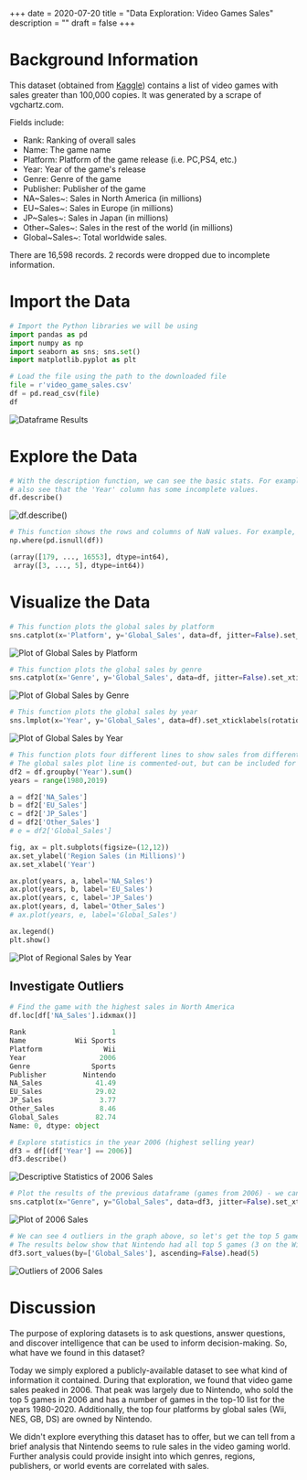 +++
date = 2020-07-20
title = "Data Exploration: Video Games Sales"
description = ""
draft = false
+++

# Background Information

This dataset (obtained from
[Kaggle](https://www.kaggle.com/gregorut/videogamesales/data)) contains
a list of video games with sales greater than 100,000 copies. It was
generated by a scrape of vgchartz.com.

Fields include:

-   Rank: Ranking of overall sales
-   Name: The game name
-   Platform: Platform of the game release (i.e. PC,PS4, etc.)
-   Year: Year of the game\'s release
-   Genre: Genre of the game
-   Publisher: Publisher of the game
-   NA~Sales~: Sales in North America (in millions)
-   EU~Sales~: Sales in Europe (in millions)
-   JP~Sales~: Sales in Japan (in millions)
-   Other~Sales~: Sales in the rest of the world (in millions)
-   Global~Sales~: Total worldwide sales.

There are 16,598 records. 2 records were dropped due to incomplete
information.

# Import the Data

``` python
# Import the Python libraries we will be using
import pandas as pd
import numpy as np
import seaborn as sns; sns.set()
import matplotlib.pyplot as plt

# Load the file using the path to the downloaded file
file = r'video_game_sales.csv'
df = pd.read_csv(file)
df
```

![Dataframe
Results](https://img.cleberg.net/blog/20200720-data-exploration-video-game-sales/01_dataframe-min.png)

# Explore the Data

``` python
# With the description function, we can see the basic stats. For example, we can
# also see that the 'Year' column has some incomplete values.
df.describe()
```

![df.describe()](https://img.cleberg.net/blog/20200720-data-exploration-video-game-sales/02_describe-min.png)

``` python
# This function shows the rows and columns of NaN values. For example, df[179,3] = nan
np.where(pd.isnull(df))

(array([179, ..., 16553], dtype=int64),
 array([3, ..., 5], dtype=int64))
```

# Visualize the Data

``` python
# This function plots the global sales by platform
sns.catplot(x='Platform', y='Global_Sales', data=df, jitter=False).set_xticklabels(rotation=90)
```

![Plot of Global Sales by
Platform](https://img.cleberg.net/blog/20200720-data-exploration-video-game-sales/03_plot-min.png)

``` python
# This function plots the global sales by genre
sns.catplot(x='Genre', y='Global_Sales', data=df, jitter=False).set_xticklabels(rotation=45)
```

![Plot of Global Sales by
Genre](https://img.cleberg.net/blog/20200720-data-exploration-video-game-sales/04_plot-min.png)

``` python
# This function plots the global sales by year
sns.lmplot(x='Year', y='Global_Sales', data=df).set_xticklabels(rotation=45)
```

![Plot of Global Sales by
Year](https://img.cleberg.net/blog/20200720-data-exploration-video-game-sales/05_plot-min.png)

``` python
# This function plots four different lines to show sales from different regions.
# The global sales plot line is commented-out, but can be included for comparison
df2 = df.groupby('Year').sum()
years = range(1980,2019)

a = df2['NA_Sales']
b = df2['EU_Sales']
c = df2['JP_Sales']
d = df2['Other_Sales']
# e = df2['Global_Sales']

fig, ax = plt.subplots(figsize=(12,12))
ax.set_ylabel('Region Sales (in Millions)')
ax.set_xlabel('Year')

ax.plot(years, a, label='NA_Sales')
ax.plot(years, b, label='EU_Sales')
ax.plot(years, c, label='JP_Sales')
ax.plot(years, d, label='Other_Sales')
# ax.plot(years, e, label='Global_Sales')

ax.legend()
plt.show()
```

![Plot of Regional Sales by
Year](https://img.cleberg.net/blog/20200720-data-exploration-video-game-sales/06_plot-min.png)

## Investigate Outliers

``` python
# Find the game with the highest sales in North America
df.loc[df['NA_Sales'].idxmax()]

Rank                     1
Name            Wii Sports
Platform               Wii
Year                  2006
Genre               Sports
Publisher         Nintendo
NA_Sales             41.49
EU_Sales             29.02
JP_Sales              3.77
Other_Sales           8.46
Global_Sales         82.74
Name: 0, dtype: object

# Explore statistics in the year 2006 (highest selling year)
df3 = df[(df['Year'] == 2006)]
df3.describe()
```

![Descriptive Statistics of 2006
Sales](https://img.cleberg.net/blog/20200720-data-exploration-video-game-sales/07_2006_stats-min.png)

``` python
# Plot the results of the previous dataframe (games from 2006) - we can see the year's results were largely carried by Wii Sports
sns.catplot(x="Genre", y="Global_Sales", data=df3, jitter=False).set_xticklabels(rotation=45)
```

![Plot of 2006
Sales](https://img.cleberg.net/blog/20200720-data-exploration-video-game-sales/08_plot-min.png)

``` python
# We can see 4 outliers in the graph above, so let's get the top 5 games from that dataframe
# The results below show that Nintendo had all top 5 games (3 on the Wii and 2 on the DS)
df3.sort_values(by=['Global_Sales'], ascending=False).head(5)
```

![Outliers of 2006
Sales](https://img.cleberg.net/blog/20200720-data-exploration-video-game-sales/09_outliers-min.png)

# Discussion

The purpose of exploring datasets is to ask questions, answer questions,
and discover intelligence that can be used to inform decision-making.
So, what have we found in this dataset?

Today we simply explored a publicly-available dataset to see what kind
of information it contained. During that exploration, we found that
video game sales peaked in 2006. That peak was largely due to Nintendo,
who sold the top 5 games in 2006 and has a number of games in the top-10
list for the years 1980-2020. Additionally, the top four platforms by
global sales (Wii, NES, GB, DS) are owned by Nintendo.

We didn\'t explore everything this dataset has to offer, but we can tell
from a brief analysis that Nintendo seems to rule sales in the video
gaming world. Further analysis could provide insight into which genres,
regions, publishers, or world events are correlated with sales.
